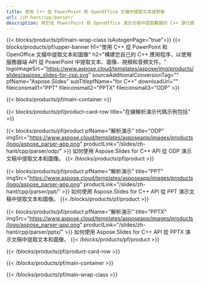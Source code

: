 ```yaml
---
title: 使用 C++ 從 PowerPoint 和 OpenOffice 文檔中提取文本或對象
url: /zh-hant/cpp/parser/
description: 用於從 PowerPoint 和 OpenOffice 演示文稿中提取數據的 C++ 源代碼。
---
```


{{< blocks/products/pf/main-wrap-class isAutogenPage="true">}}
{{< blocks/products/pf/upper-banner h1="使用 C++ 從 PowerPoint 和 OpenOffice 文檔中提取文本和圖像" h2="構建您自己的 C++ 應用程序，以使用服務器端 API 從 PowerPoint 中提取文本、圖像、視頻和音頻文件。" logoImageSrc="https://www.aspose.cloud/templates/aspose/img/products/slides/aspose_slides-for-cpp.svg" sourceAdditionalConversionTag="" pfName="Aspose.Slides" subTitlepfName="for C++" downloadUrl="" fileiconsmall1="PPT" fileiconsmall2="PPTX" fileiconsmall3="ODP" >}}

{{< blocks/products/pf/main-container >}}

{{< blocks/products/pf/product-card-row title="在線解析演示代碼示例包括" >}}

{{< blocks/products/pf/product pfName="解析演示" title="ODP" imgSrc="https://www.aspose.cloud/templates/asposeapp/images/products/logo/aspose_parser-app.png" productLink="/slides/zh-hant/cpp/parser/odp/" >}}
如何使用 Aspose.Slides for C++ API 從 ODP 演示文稿中提取文本和圖像。
{{< /blocks/products/pf/product >}}

{{< blocks/products/pf/product pfName="解析演示" title="PPT" imgSrc="https://www.aspose.cloud/templates/asposeapp/images/products/logo/aspose_parser-app.png" productLink="/slides/zh-hant/cpp/parser/ppt/" >}}
如何使用 Aspose.Slides for C++ API 從 PPT 演示文稿中提取文本和圖像。
{{< /blocks/products/pf/product >}}

{{< blocks/products/pf/product pfName="解析演示" title="PPTX" imgSrc="https://www.aspose.cloud/templates/asposeapp/images/products/logo/aspose_parser-app.png" productLink="/slides/zh-hant/cpp/parser/pptx/" >}}
如何使用 Aspose.Slides for C++ API 從 PPTX 演示文稿中提取文本和圖像。
{{< /blocks/products/pf/product >}}



{{< /blocks/products/pf/product-card-row >}}

{{< /blocks/products/pf/main-container >}}
    
{{< /blocks/products/pf/main-wrap-class >}}